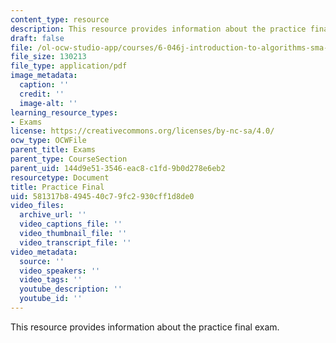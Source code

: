 ```yaml
---
content_type: resource
description: This resource provides information about the practice final exam.
draft: false
file: /ol-ocw-studio-app/courses/6-046j-introduction-to-algorithms-sma-5503-fall-2005/581317b8494540c79fc2930cff1d8de0_practicefinal.pdf
file_size: 130213
file_type: application/pdf
image_metadata:
  caption: ''
  credit: ''
  image-alt: ''
learning_resource_types:
- Exams
license: https://creativecommons.org/licenses/by-nc-sa/4.0/
ocw_type: OCWFile
parent_title: Exams
parent_type: CourseSection
parent_uid: 144d9e51-3546-eac8-c1fd-9b0d278e6eb2
resourcetype: Document
title: Practice Final
uid: 581317b8-4945-40c7-9fc2-930cff1d8de0
video_files:
  archive_url: ''
  video_captions_file: ''
  video_thumbnail_file: ''
  video_transcript_file: ''
video_metadata:
  source: ''
  video_speakers: ''
  video_tags: ''
  youtube_description: ''
  youtube_id: ''
---
```

This resource provides information about the practice final exam.